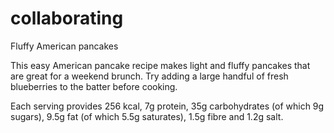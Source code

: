 # collaborating
Fluffy American pancakes

This easy American pancake recipe makes light and fluffy pancakes that are great for a weekend brunch. Try adding a large handful of fresh blueberries to the batter before cooking.

Each serving provides 256 kcal, 7g protein, 35g carbohydrates (of which 9g sugars), 9.5g fat (of which 5.5g saturates), 1.5g fibre and 1.2g salt.